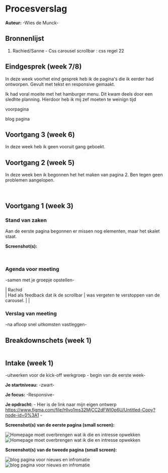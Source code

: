 # Procesverslag
**Auteur:** -Wies de Munck-

## Bronnenlijst
1. Rachied/Sanne - Css carousel scrollbar : css regel 22


## Eindgesprek (week 7/8)

In deze week voorhet eind gesprek heb ik de pagina's die ik eerder had ontworpen.
Gevult met tekst en responsive gemaakt.

Ik had voral moeite met het hamburger menu.
Dit kwam deels door een sledhte planning.
Hierdoor heb ik mij zef moeten te weinign tijd

voorpagina
<img src="./images/hoofd1" alt="">
<img src="./images/hoofd2" alt="">
<img src="./images/hoofd3" alt="">

blog pagina
<img src="./images/b1" alt="">
<img src="./images/b2" alt="">
<img src="./images/b3" alt="">
<img src="./images/b4" alt="">

## Voortgang 3 (week 6)

In deze week heb ik geen vooruit gang geboekt.


## Voortgang 2 (week 5)

In deze week ben ik begonnen het het maken van pagina 2.
Ben tegen geen problemen aangelopen. 

<img src="./images/blog1" alt="">
<img src="./images/blog2" alt="">



## Voortgang 1 (week 3)

### Stand van zaken

Aan de eerste pagina begonnen er missen nog elementen, maar het skalet staat.

**Screenshot(s):**

<img src="./images/v1_voorgang_1.png" alt="">
<img src="./images/v2_voorgang_1.png" alt="">
<img src="./images/v3_voorgang_1.png" alt="">

### Agenda voor meeting

-samen met je groepje opstellen-

| Rachid      
| Had als feedback dat ik de scrollbar
| was vergeten te verstoppen van de carousel.
| 
| 

### Verslag van meeting

-na afloop snel uitkomsten vastleggen-



## Breakdownschets (week 1)

<img src="./images/html_schets.png" alt="">




## Intake (week 1)
-uitwerken voor de kick-off werkgroep - begin van de eerste week-

**Je startniveau:** -zwart-

**Je focus:** -Responsive-

**Je opdracht:** - Hier is de link naar mijn eigen ontwerp https://www.figma.com/file/HIvo1ms32MjCC2dFWI0p6U/Untitled-Copy?node-id=0%3A1 -

**Screenshot(s) van de eerste pagina (small screen):**

<img src="images/mobile_ontwerp.png" alt="Homepage moet overbrengen wat ik die en intresse opwekken">
<img src="images/desktop_ontwerp.png" alt="Homepage moet overbrengen wat ik die en intresse opwekken">

**Screenshot(s) van de tweede pagina (small screen):**

<img src="images/blog_mob.png" alt="blog pagina voor nieuws en infromatie">
<img src="images/blog_desk.png" alt="blog pagina voor nieuws en infromatie">
